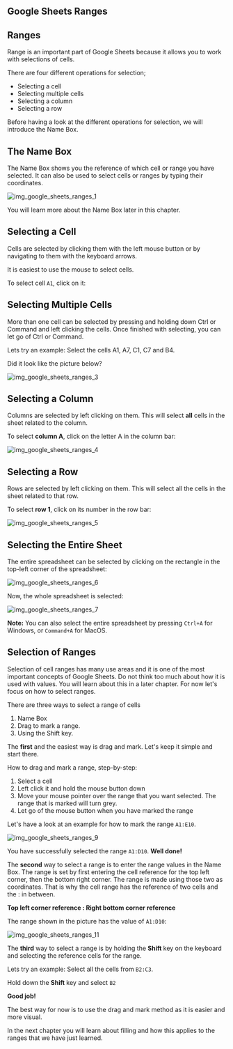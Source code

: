 Google Sheets Ranges
---

Ranges
---


Range is an important part of Google Sheets because it allows you to work with selections of cells.

There are four different operations for selection;

* Selecting a cell
* Selecting multiple cells
* Selecting a column
* Selecting a row

Before having a look at the different operations for selection, we will introduce the Name Box.

The Name Box
---
The Name Box shows you the reference of which cell or range you have selected. It can also be used to select cells or ranges by typing their coordinates.

![img_google_sheets_ranges_1](https://user-images.githubusercontent.com/47166768/191910355-c3e18ef1-4e8c-4455-90c8-85d5997f086d.png)


You will learn more about the Name Box later in this chapter.

Selecting a Cell
---
Cells are selected by clicking them with the left mouse button or by navigating to them with the keyboard arrows.

It is easiest to use the mouse to select cells.

To select cell `A1`, click on it:


Selecting Multiple Cells
---
More than one cell can be selected by pressing and holding down Ctrl or Command and left clicking the cells. Once finished with selecting, you can let go of Ctrl or Command.

Lets try an example: Select the cells A1, A7, C1, C7 and B4.

Did it look like the picture below?

![img_google_sheets_ranges_3](https://user-images.githubusercontent.com/47166768/191910617-b5239fd8-7b6d-4322-8075-0042a62ecbaf.png)





Selecting a Column
---
Columns are selected by left clicking on them. This will select **all** cells in the sheet related to the column.

To select **column A**, click on the letter A in the column bar:


![img_google_sheets_ranges_4](https://user-images.githubusercontent.com/47166768/191910713-6bd8f24e-f1d8-44b2-84c6-6076aca14d7e.png)

Selecting a Row
---
Rows are selected by left clicking on them. This will select all the cells in the sheet related to that row.

To select **row 1**, click on its number in the row bar:


![img_google_sheets_ranges_5](https://user-images.githubusercontent.com/47166768/191911059-83e13c15-c439-4363-b622-aac315fd9418.png)

Selecting the Entire Sheet
---
The entire spreadsheet can be selected by clicking on the rectangle in the top-left corner of the spreadsheet: 

![img_google_sheets_ranges_6](https://user-images.githubusercontent.com/47166768/191911095-f26c313b-e3ac-4f8b-bf04-bd7297f47da2.png)

Now, the whole spreadsheet is selected:

![img_google_sheets_ranges_7](https://user-images.githubusercontent.com/47166768/191911125-5f37f1ac-b18e-47b7-8498-e97435b54ded.png)


**Note:** You can also select the entire spreadsheet by pressing `Ctrl+A` for Windows, or `Command+A` for MacOS.





Selection of Ranges
---
Selection of cell ranges has many use areas and it is one of the most important concepts of Google Sheets. Do not think too much about how it is used with values. You will learn about this in a later chapter. For now let's focus on how to select ranges.

There are three ways to select a range of cells

1. Name Box
2. Drag to mark a range.
3. Using the Shift key.

The **first** and the easiest way is drag and mark. Let's keep it simple and start there.

How to drag and mark a range, step-by-step:

1. Select a cell
2. Left click it and hold the mouse button down
3. Move your mouse pointer over the range that you want selected. The range that is marked will turn grey.
4. Let go of the mouse button when you have marked the range


Let's have a look at an example for how to mark the range `A1:E10`.


![img_google_sheets_ranges_9](https://user-images.githubusercontent.com/47166768/191911665-ea551474-08d1-46e8-8bb3-4d91225871a9.png)

You have successfully selected the range `A1:D10`. **Well done!**

The **second** way to select a range is to enter the range values in the Name Box. The range is set by first entering the cell reference for the top left corner, then the bottom right corner. The range is made using those two as coordinates. That is why the cell range has the reference of two cells and the : in between.

**Top left corner reference : Right bottom corner reference**

The range shown in the picture has the value of `A1:D10`:

![img_google_sheets_ranges_11](https://user-images.githubusercontent.com/47166768/191911888-88c174ba-cb65-4da6-b198-56e804500129.png)


The **third** way to select a range is by holding the **Shift** key on the keyboard and selecting the reference cells for the range.

Lets try an example: Select all the cells from `B2:C3`.

Hold down the **Shift** key and select `B2`


**Good job!**

The best way for now is to use the drag and mark method as it is easier and more visual.

In the next chapter you will learn about filling and how this applies to the ranges that we have just learned.















